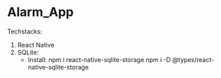 # Alarm_App
Techstacks:
1) React Native
2) SQLite:
     + Install: npm i react-native-sqlite-storage
                npm i -D @types/react-native-sqlite-storage
